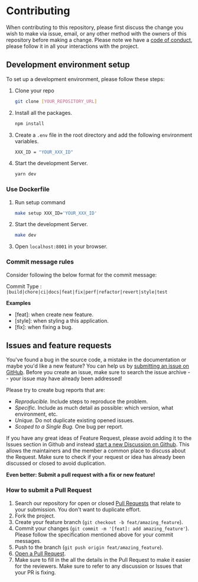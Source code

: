 # Contributing

When contributing to this repository, please first discuss the change you wish to make via issue, email, or any other method with the owners of this repository before making a change.
Please note we have a [code of conduct](CODE_OF_CONDUCT.md), please follow it in all your interactions with the project.

## Development environment setup

To set up a development environment, please follow these steps:

1. Clone your repo

   ```sh
   git clone [YOUR_REPOSITORY_URL]
   ```

2. Install all the packages.

   ```sh
   npm install
   ```

3. Create a `.env` file in the root directory and add the following environment variables.

   ```sh
   XXX_ID = "YOUR_XXX_ID"
   ```

4. Start the development Server.

   ```sh
   yarn dev
   ```

### Use Dockerfile

1. Run setup command

   ```sh
   make setup XXX_ID='YOUR_XXX_ID'
   ```

2. Start the development Server.

   ```sh
   make dev
   ```

3. Open `localhost:8001` in your browser.

### Commit message rules

Consider following the below format for the commit message:

Commit Type : `|build|chore|ci|docs|feat|fix|perf|refactor|revert|style|test`

**Examples**

- [feat]: when create new feature.
- [style]: when styling a this application.
- [fix]: when fixing a bug.

## Issues and feature requests

You've found a bug in the source code, a mistake in the documentation or maybe you'd like a new feature? You can help us by [submitting an issue on GitHub](https://github.com/pg56714/git-issue-pr-workflow-template/issues). Before you create an issue, make sure to search the issue archive -- your issue may have already been addressed!

Please try to create bug reports that are:

- _Reproducible._ Include steps to reproduce the problem.
- _Specific._ Include as much detail as possible: which version, what environment, etc.
- _Unique._ Do not duplicate existing opened issues.
- _Scoped to a Single Bug._ One bug per report.

If you have any great ideas of Feature Request, please avoid adding it to the Issues section in Github and instead [start a new Discussion on Github](https://github.com/pg56714/git-issue-pr-workflow-template/discussions/categories/ideas). This allows the maintainers and the member a common place to discuss about the Request. Make sure to check if your request or idea has already been discussed or closed to avoid duplication.

**Even better: Submit a pull request with a fix or new feature!**

### How to submit a Pull Request

1. Search our repository for open or closed [Pull Requests](https://github.com/pg56714/git-issue-pr-workflow-template/pulls) that relate to your submission. You don't want to duplicate effort.
2. Fork the project.
3. Create your feature branch (`git checkout -b feat/amazing_feature`).
4. Commit your changes (`git commit -m '[feat]: add amazing_feature'`). Please follow the specification mentioned above for your commit messages.
5. Push to the branch (`git push origin feat/amazing_feature`).
6. [Open a Pull Request](https://github.com/pg56714/git-issue-pr-workflow-template/compare?expand=1).
7. Make sure to fill in the all the details in the Pull Request to make it easier for the reviewers. Make sure to refer to any discussion or Issues that your PR is fixing.
